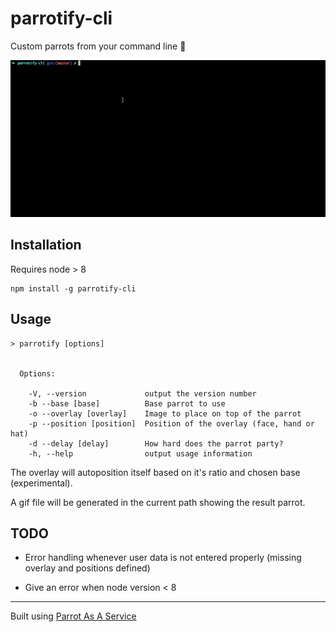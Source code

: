 # parrotify-cli

Custom parrots from your command line :tada:

![parrotify-cli demo](images/parrotify-demo.gif "parrotify-cli demo")

Installation
-----

Requires node > 8

```
npm install -g parrotify-cli
```

Usage
-----

```
> parrotify [options]


  Options:

    -V, --version             output the version number
    -b --base [base]          Base parrot to use
    -o --overlay [overlay]    Image to place on top of the parrot
    -p --position [position]  Position of the overlay (face, hand or hat)
    -d --delay [delay]        How hard does the parrot party?
    -h, --help                output usage information

```

The overlay will autoposition itself based on it's ratio and chosen base (experimental).

A gif file will be generated in the current path showing the result parrot.

TODO
-----

- Error handling whenever user data is not entered properly (missing overlay and positions defined)

- Give an error when node version < 8

-----

Built using [Parrot As A Service](https://github.com/francoislg/PPaaS)


